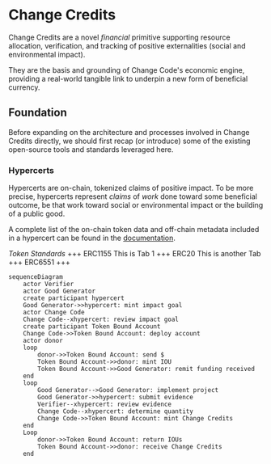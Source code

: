 # Change Credits

Change Credits are a novel *financial* primitive supporting resource allocation, verification, and tracking of positive externalities (social and environmental impact).

They are the basis and grounding of Change Code's economic engine, providing a real-world tangible link to underpin a new form of beneficial currency.

## Foundation

Before expanding on the architecture and processes involved in Change Credits directly, we should first recap (or introduce) some of the existing open-source tools and standards leveraged here.

### Hypercerts

Hypercerts are on-chain, tokenized claims of positive impact. To be more precise, hypercerts represent *claims* of *work* done toward some beneficial outcome, be that work toward social or environmental impact or the building of a public good.

A complete list of the on-chain token data and off-chain metadata included in a hypercert can be found in the [documentation]().


*Token Standards*
+++ ERC1155
This is Tab 1
+++ ERC20
This is another Tab
+++ ERC6551
+++


```mermaid
sequenceDiagram
    actor Verifier
    actor Good Generator
    create participant hypercert
    Good Generator->>hypercert: mint impact goal
    actor Change Code
    Change Code--xhypercert: review impact goal
    create participant Token Bound Account
    Change Code->>Token Bound Account: deploy account
    actor donor
    loop
        donor->>Token Bound Account: send $
        Token Bound Account->>donor: mint IOU
        Token Bound Account->>Good Generator: remit funding received
    end
    loop
        Good Generator-->Good Generator: implement project
        Good Generator->>hypercert: submit evidence
        Verifier--xhypercert: review evidence
        Change Code--xhypercert: determine quantity
        Change Code->>Token Bound Account: mint Change Credits
    end
    Loop
        donor->>Token Bound Account: return IOUs
        Token Bound Account->>donor: receive Change Credits
    end
```

